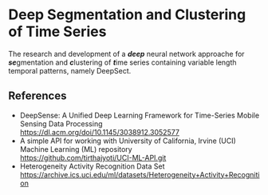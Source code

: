 # Deep Segmentation and Clustering of Time Series

The research and development of a ***deep*** neural network approache for
***se***gmentation and ***c***lustering of ***t***ime series
containing variable length temporal patterns,
namely DeepSect.

## References
- DeepSense: A Unified Deep Learning Framework for Time-Series Mobile Sensing Data Processing  
  https://dl.acm.org/doi/10.1145/3038912.3052577
- A simple API for working with University of California, Irvine (UCI) Machine Learning (ML) repository  
  https://github.com/tirthajyoti/UCI-ML-API.git
- Heterogeneity Activity Recognition Data Set  
  https://archive.ics.uci.edu/ml/datasets/Heterogeneity+Activity+Recognition
